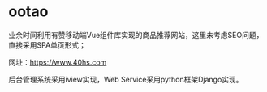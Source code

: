 # ootao
业余时间利用有赞移动端Vue组件库实现的商品推荐网站，这里未考虑SEO问题，直接采用SPA单页形式；

网址：https://www.40hs.com

后台管理系统采用iview实现，Web Service采用python框架Django实现。
